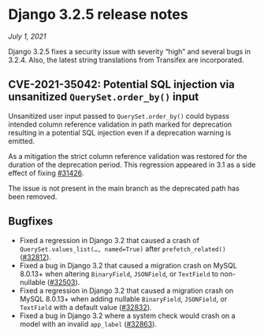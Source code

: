 # Django 3.2.5 release notes

*July 1, 2021*

Django 3.2.5 fixes a security issue with severity “high” and several bugs in
3.2.4. Also, the latest string translations from Transifex are incorporated.

## CVE-2021-35042: Potential SQL injection via unsanitized `QuerySet.order_by()` input

Unsanitized user input passed to `QuerySet.order_by()` could bypass intended
column reference validation in path marked for deprecation resulting in a
potential SQL injection even if a deprecation warning is emitted.

As a mitigation the strict column reference validation was restored for the
duration of the deprecation period. This regression appeared in 3.1 as a side
effect of fixing [#31426](https://code.djangoproject.com/ticket/31426).

The issue is not present in the main branch as the deprecated path has been
removed.

## Bugfixes

* Fixed a regression in Django 3.2 that caused a crash of
  `QuerySet.values_list(…, named=True)` after `prefetch_related()`
  ([#32812](https://code.djangoproject.com/ticket/32812)).
* Fixed a bug in Django 3.2 that caused a migration crash on MySQL 8.0.13+ when
  altering `BinaryField`, `JSONField`, or `TextField` to non-nullable
  ([#32503](https://code.djangoproject.com/ticket/32503)).
* Fixed a regression in Django 3.2 that caused a migration crash on MySQL
  8.0.13+ when adding nullable `BinaryField`, `JSONField`, or `TextField`
  with a default value ([#32832](https://code.djangoproject.com/ticket/32832)).
* Fixed a bug in Django 3.2 where a system check would crash on a model with an
  invalid `app_label` ([#32863](https://code.djangoproject.com/ticket/32863)).
